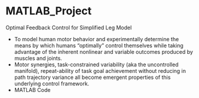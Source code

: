 # MATLAB_Project
Optimal Feedback Control for Simplified Leg Model

- To model human motor behavior and experimentally determine the means by which humans “optimally” control themselves while taking advantage of the inherent nonlinear and variable outcomes produced by muscles and joints.
- Motor synergies, task-constrained variability (aka the uncontrolled manifold), repeat-ability of task goal achievement without reducing in path trajectory variance all become emergent properties of this underlying control framework.
- MATLAB Code
